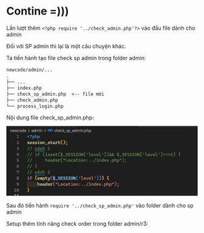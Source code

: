 # Contine =)))


Lần lượt thêm ``<?php require '../check_admin.php'?>`` vào đầu file dành cho admin

Đối với SP admin thì lại là một câu chuyện khác.

Ta tiến hành tạo file check sp admin trong folder admin:

```
newcode/admin/...
.
├── ...
├── index.php
├── check_sp_admin.php  <-- file mới
├── check_admin.php
└── process_login.php
```

Nội dung file check_sp_admin.php:

![Check sp admin](images/admin6.jpg "Check sp admin")

Sau đó tiến hành ```require '../check_sp_admin.php'``` vào folder dành cho sp admin

Setup thêm tính năng check order trong folder admin/r3:


